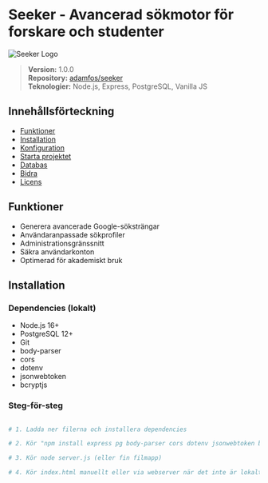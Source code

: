 # Seeker - Avancerad sökmotor för forskare och studenter

![Seeker Logo](https://i.ibb.co/pvmJX8pm/output-onlinepngtools.png)

> **Version:** 1.0.0  
> **Repository:** [adamfos/seeker](https://github.com/adamfos/seeker)  
> **Teknologier:** Node.js, Express, PostgreSQL, Vanilla JS

## Innehållsförteckning
- [Funktioner](#-funktioner)
- [Installation](#-installation)
- [Konfiguration](#%EF%B8%8F-konfiguration)
- [Starta projektet](#-starta-projektet)
- [Databas](#-databas)
- [Bidra](#-bidra)
- [Licens](#-licens)

## Funktioner
- Generera avancerade Google-söksträngar
- Användaranpassade sökprofiler
- Administrationsgränssnitt
- Säkra användarkonton
- Optimerad för akademiskt bruk

## Installation

### Dependencies (lokalt)
- Node.js 16+
- PostgreSQL 12+
- Git
- body-parser
- cors
- dotenv
- jsonwebtoken
- bcryptjs

### Steg-för-steg
```bash

# 1. Ladda ner filerna och installera dependencies

# 2. Kör "npm install express pg body-parser cors dotenv jsonwebtoken bcryptjs"

# 3. Kör node server.js (eller fin filmapp)

# 4. Kör index.html manuellt eller via webserver när det inte är lokalt

